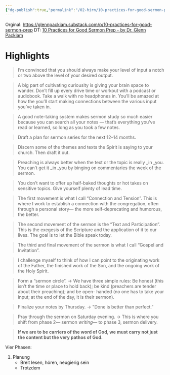 ```yaml
---
{"dg-publish":true,"permalink":"/02-hirn/10-practices-for-good-sermon-prep/"}
---
```


Orginal: https://glennpackiam.substack.com/p/10-practices-for-good-sermon-prep
DT: [10 Practices for Good Sermon Prep - by Dr. Glenn Packiam](x-devonthink-item://473D6E72-137B-41EE-A18B-482108BACB25)

# Highlights
>I’m convinced that you should always make your level of input a notch or two above the level of your desired output.

>A big part of cultivating curiousity is giving your brain space to wander. Don’t fill up every drive time or workout with a podcast or audiobook. Take a walk with no headphones in. You’ll be amazed at how the you’ll start making connections between the various input you’ve taken in. 

>A good note-taking system makes sermon study so much easier because you can search all your notes — that’s everything you’ve read or learned, so long as you took a few notes. 

>Draft a plan for sermon series for the next 12–14 months.

>Discern some of the themes and texts the Spirit is saying to your church. Then draft it out. 

>Preaching is always better when the text or the topic is really _in _you. You can’t get it _in _you by binging on commentaries the week of the sermon.

>You don’t want to offer up half-baked thoughts or hot takes on sensitive topics. Give yourself plenty of lead time.

>The first movement is what I call “Connection and Tension”. This is where I work to establish a connection with the congregation, often through a personal story— the more self-deprecating and humorous, the better. 

>The second movement of the sermon is the “Text and Participation”. This is the exegesis of the Scripture and the application of it to our lives. The goal is to let the Bible speak today. 

>The third and final movement of the sermon is what I call “Gospel and Invitation”.

>I challenge myself to think of how I can point to the originating work of the Father, the finished work of the Son, and the ongoing work of the Holy Spirit.

>Form a “sermon circle”. → We have three simple rules: Be honest (this isn’t the time or place to hold back); be kind (preachers are tender about their preaching); and be open- handed (no one has to take your input; at the end of the day, it is their sermon).

> Finalize your notes by Thursday. → "Done is better than perfect.”

> Pray through the sermon on Saturday evening. → This is where you shift from phase 2— sermon _writing_— to phase 3, sermon delivery. 

> **If we are to be carriers of the word of God, we must carry not just the content but the very pathos of God.**

Vier Phasen: 
1. Planung 
	- Breit lesen, hören, neugierig sein 
	- Trotzdem 